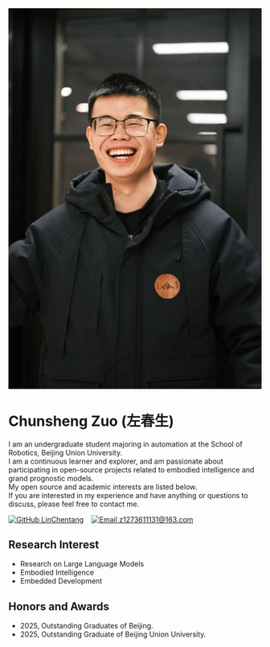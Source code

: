 <div class="profile-section">
  <img src="../images/ChunshengZuo休闲.jpg" alt="Chunsheng Zuo Profile Photo" class="profile-image"/>
  <div class="profile-text">
    <h1>Chunsheng Zuo (左春生)</h1>
    <p>
      I am an undergraduate student majoring in automation at the School of Robotics, Beijing Union University.<br>
      I am a continuous learner and explorer, and am passionate about participating in open-source projects related to embodied intelligence and grand prognostic models.<br>
      My open source and academic interests are listed below.<br>
      If you are interested in my experience and have anything or questions to discuss, please feel free to contact me.
    </p>
    <p class="profile-links">
      <a href="https://github.com/LinChentang" target="_blank" rel="noopener noreferrer"><img src="https://img.shields.io/badge/GitHub-LinChentang-blue" alt="GitHub LinChentang"></a>
      &nbsp;&nbsp;
      <a href="mailto:z1273611131@163.com"><img src="https://img.shields.io/badge/Email-z1273611131@163.com-red" alt="Email z1273611131@163.com"></a>
    </p>
  </div>
</div>

## Research Interest
* Research on Large Language Models
* Embodied Intelligence
* Embedded Development

## Honors and Awards
* 2025, Outstanding Graduates of Beijing.
* 2025, Outstanding Graduate of Beijing Union University.